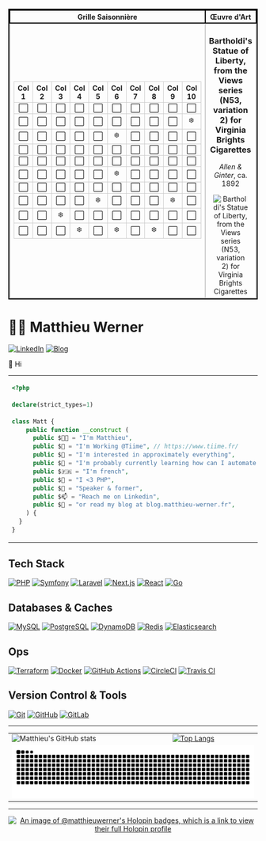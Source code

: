 
<table style="width: 100%; border-collapse: collapse; border: 2px solid #000;">
  <tr>
    <th style="width: 70%; text-align: center; border: 2px solid #000;">Grille Saisonnière</th>
    <th style="width: 30%; text-align: center; border: 2px solid #000;">Œuvre d'Art</th>
  </tr>
  <tr>
    <td style="width: 70%; border: 2px solid #ccc;"><table style='border-collapse: collapse; width: 100%;'>
<tr><th style='border: 1px solid #ccc;'>Col 1</th><th style='border: 1px solid #ccc;'>Col 2</th><th style='border: 1px solid #ccc;'>Col 3</th><th style='border: 1px solid #ccc;'>Col 4</th><th style='border: 1px solid #ccc;'>Col 5</th><th style='border: 1px solid #ccc;'>Col 6</th><th style='border: 1px solid #ccc;'>Col 7</th><th style='border: 1px solid #ccc;'>Col 8</th><th style='border: 1px solid #ccc;'>Col 9</th><th style='border: 1px solid #ccc;'>Col 10</th></tr>
<tr><td style='border: 1px solid #ccc; text-align: center;'>⬜</td><td style='border: 1px solid #ccc; text-align: center;'>⬜</td><td style='border: 1px solid #ccc; text-align: center;'>⬜</td><td style='border: 1px solid #ccc; text-align: center;'>⬜</td><td style='border: 1px solid #ccc; text-align: center;'>⬜</td><td style='border: 1px solid #ccc; text-align: center;'>⬜</td><td style='border: 1px solid #ccc; text-align: center;'>⬜</td><td style='border: 1px solid #ccc; text-align: center;'>⬜</td><td style='border: 1px solid #ccc; text-align: center;'>⬜</td><td style='border: 1px solid #ccc; text-align: center;'>⬜</td></tr>
<tr><td style='border: 1px solid #ccc; text-align: center;'>⬜</td><td style='border: 1px solid #ccc; text-align: center;'>⬜</td><td style='border: 1px solid #ccc; text-align: center;'>⬜</td><td style='border: 1px solid #ccc; text-align: center;'>⬜</td><td style='border: 1px solid #ccc; text-align: center;'>⬜</td><td style='border: 1px solid #ccc; text-align: center;'>⬜</td><td style='border: 1px solid #ccc; text-align: center;'>⬜</td><td style='border: 1px solid #ccc; text-align: center;'>⬜</td><td style='border: 1px solid #ccc; text-align: center;'>⬜</td><td style='border: 1px solid #ccc; text-align: center;'>❄️</td></tr>
<tr><td style='border: 1px solid #ccc; text-align: center;'>⬜</td><td style='border: 1px solid #ccc; text-align: center;'>⬜</td><td style='border: 1px solid #ccc; text-align: center;'>⬜</td><td style='border: 1px solid #ccc; text-align: center;'>⬜</td><td style='border: 1px solid #ccc; text-align: center;'>⬜</td><td style='border: 1px solid #ccc; text-align: center;'>❄️</td><td style='border: 1px solid #ccc; text-align: center;'>⬜</td><td style='border: 1px solid #ccc; text-align: center;'>⬜</td><td style='border: 1px solid #ccc; text-align: center;'>⬜</td><td style='border: 1px solid #ccc; text-align: center;'>⬜</td></tr>
<tr><td style='border: 1px solid #ccc; text-align: center;'>⬜</td><td style='border: 1px solid #ccc; text-align: center;'>⬜</td><td style='border: 1px solid #ccc; text-align: center;'>⬜</td><td style='border: 1px solid #ccc; text-align: center;'>⬜</td><td style='border: 1px solid #ccc; text-align: center;'>⬜</td><td style='border: 1px solid #ccc; text-align: center;'>⬜</td><td style='border: 1px solid #ccc; text-align: center;'>⬜</td><td style='border: 1px solid #ccc; text-align: center;'>⬜</td><td style='border: 1px solid #ccc; text-align: center;'>⬜</td><td style='border: 1px solid #ccc; text-align: center;'>⬜</td></tr>
<tr><td style='border: 1px solid #ccc; text-align: center;'>⬜</td><td style='border: 1px solid #ccc; text-align: center;'>⬜</td><td style='border: 1px solid #ccc; text-align: center;'>⬜</td><td style='border: 1px solid #ccc; text-align: center;'>⬜</td><td style='border: 1px solid #ccc; text-align: center;'>⬜</td><td style='border: 1px solid #ccc; text-align: center;'>⬜</td><td style='border: 1px solid #ccc; text-align: center;'>⬜</td><td style='border: 1px solid #ccc; text-align: center;'>⬜</td><td style='border: 1px solid #ccc; text-align: center;'>⬜</td><td style='border: 1px solid #ccc; text-align: center;'>⬜</td></tr>
<tr><td style='border: 1px solid #ccc; text-align: center;'>⬜</td><td style='border: 1px solid #ccc; text-align: center;'>⬜</td><td style='border: 1px solid #ccc; text-align: center;'>⬜</td><td style='border: 1px solid #ccc; text-align: center;'>⬜</td><td style='border: 1px solid #ccc; text-align: center;'>⬜</td><td style='border: 1px solid #ccc; text-align: center;'>❄️</td><td style='border: 1px solid #ccc; text-align: center;'>⬜</td><td style='border: 1px solid #ccc; text-align: center;'>⬜</td><td style='border: 1px solid #ccc; text-align: center;'>⬜</td><td style='border: 1px solid #ccc; text-align: center;'>⬜</td></tr>
<tr><td style='border: 1px solid #ccc; text-align: center;'>⬜</td><td style='border: 1px solid #ccc; text-align: center;'>⬜</td><td style='border: 1px solid #ccc; text-align: center;'>⬜</td><td style='border: 1px solid #ccc; text-align: center;'>⬜</td><td style='border: 1px solid #ccc; text-align: center;'>⬜</td><td style='border: 1px solid #ccc; text-align: center;'>⬜</td><td style='border: 1px solid #ccc; text-align: center;'>⬜</td><td style='border: 1px solid #ccc; text-align: center;'>⬜</td><td style='border: 1px solid #ccc; text-align: center;'>⬜</td><td style='border: 1px solid #ccc; text-align: center;'>⬜</td></tr>
<tr><td style='border: 1px solid #ccc; text-align: center;'>⬜</td><td style='border: 1px solid #ccc; text-align: center;'>⬜</td><td style='border: 1px solid #ccc; text-align: center;'>⬜</td><td style='border: 1px solid #ccc; text-align: center;'>⬜</td><td style='border: 1px solid #ccc; text-align: center;'>❄️</td><td style='border: 1px solid #ccc; text-align: center;'>⬜</td><td style='border: 1px solid #ccc; text-align: center;'>⬜</td><td style='border: 1px solid #ccc; text-align: center;'>⬜</td><td style='border: 1px solid #ccc; text-align: center;'>❄️</td><td style='border: 1px solid #ccc; text-align: center;'>⬜</td></tr>
<tr><td style='border: 1px solid #ccc; text-align: center;'>⬜</td><td style='border: 1px solid #ccc; text-align: center;'>⬜</td><td style='border: 1px solid #ccc; text-align: center;'>❄️</td><td style='border: 1px solid #ccc; text-align: center;'>⬜</td><td style='border: 1px solid #ccc; text-align: center;'>⬜</td><td style='border: 1px solid #ccc; text-align: center;'>⬜</td><td style='border: 1px solid #ccc; text-align: center;'>⬜</td><td style='border: 1px solid #ccc; text-align: center;'>⬜</td><td style='border: 1px solid #ccc; text-align: center;'>⬜</td><td style='border: 1px solid #ccc; text-align: center;'>⬜</td></tr>
<tr><td style='border: 1px solid #ccc; text-align: center;'>⬜</td><td style='border: 1px solid #ccc; text-align: center;'>⬜</td><td style='border: 1px solid #ccc; text-align: center;'>⬜</td><td style='border: 1px solid #ccc; text-align: center;'>❄️</td><td style='border: 1px solid #ccc; text-align: center;'>⬜</td><td style='border: 1px solid #ccc; text-align: center;'>❄️</td><td style='border: 1px solid #ccc; text-align: center;'>⬜</td><td style='border: 1px solid #ccc; text-align: center;'>❄️</td><td style='border: 1px solid #ccc; text-align: center;'>⬜</td><td style='border: 1px solid #ccc; text-align: center;'>⬜</td></tr>
</table></td>
    <td style="width: 30%; text-align: center; border: 2px solid #ccc;">
      <h3>Bartholdi's Statue of Liberty, from the Views series (N53, variation 2) for Virginia Brights Cigarettes</h3>
      <p><em>Allen & Ginter</em>, ca. 1892</p>
      <img src="https://images.metmuseum.org/CRDImages/dp/original/DP831868.jpg" alt="Bartholdi's Statue of Liberty, from the Views series (N53, variation 2) for Virginia Brights Cigarettes" style="max-width: 80%; height: auto;">
    </td>
  </tr>
</table>


# 👨‍💻 Matthieu Werner

[![LinkedIn](https://img.shields.io/badge/LinkedIn-Matthieu%20Werner-blue?style=for-the-badge&logo=linkedin)](https://www.linkedin.com/in/matthieu-werner-2427a5281/) [![Blog](https://img.shields.io/badge/Blog-Matthieu's%20Articles-brightgreen?style=for-the-badge&logo=hashnode)](https://blog.matthieu-werner.fr)


👋 Hi


<table style="border: none; border-collapse: collapse;">
  <tr>
    <td style="width: 50%; vertical-align: top;">

```php
<?php

declare(strict_types=1)

class Matt {
    public function __construct (
      public $👨‍💼 = "I'm Matthieu",
      public $🏢 = "I'm Working @Tiime", // https://www.tiime.fr/
      public $👀 = "I'm interested in approximately everything",
      public $🌱 = "I'm probably currently learning how can I automate useless stuff 🙈",
      public $🇫🇷 = "I'm french",
      public $🐘 = "I <3 PHP",
      public $📢 = "Speaker & former",
      public $📫 = "Reach me on Linkedin",
      public $📝 = "or read my blog at blog.matthieu-werner.fr",
    ) {
  }
}
```

</td>
<td style="width: 50%; text-align: right;">
<img width="100%" src="https://cdn.dribbble.com/users/906441/screenshots/4674322/scubacat_dribbbble.png" alt="Scuba Cat">
</td>
</tr>
</table>

## Tech Stack

[![PHP][PHP]][PHP-url]
[![Symfony][Symfony]][Symfony-url]
[![Laravel][Laravel.com]][Laravel-url]
[![Next.js][Next.js]][Next-url]
[![React][React.js]][React-url]
[![Go][Go]][Go-url]

## Databases & Caches

[![MySQL](https://img.shields.io/badge/MySQL-4479A1?style=for-the-badge&logo=mysql&logoColor=white)](https://www.mysql.com/)
[![PostgreSQL](https://img.shields.io/badge/PostgreSQL-336791?style=for-the-badge&logo=postgresql&logoColor=white)](https://www.postgresql.org/)
[![DynamoDB](https://img.shields.io/badge/DynamoDB-4053D6?style=for-the-badge&logo=amazon-dynamodb&logoColor=white)](https://aws.amazon.com/dynamodb/)
[![Redis](https://img.shields.io/badge/Redis-DC382D?style=for-the-badge&logo=redis&logoColor=white)](https://redis.io/)
[![Elasticsearch](https://img.shields.io/badge/Elasticsearch-005571?style=for-the-badge&logo=elasticsearch&logoColor=white)](https://www.elastic.co/elasticsearch/)

## Ops

[![Terraform](https://img.shields.io/badge/Terraform-623CE4?style=for-the-badge&logo=terraform&logoColor=white)](https://www.terraform.io/)
[![Docker](https://img.shields.io/badge/Docker-2496ED?style=for-the-badge&logo=docker&logoColor=white)](https://www.docker.com/)
[![GitHub Actions](https://img.shields.io/badge/GitHub%20Actions-2088FF?style=for-the-badge&logo=github-actions&logoColor=white)](https://github.com/features/actions)
[![CircleCI](https://img.shields.io/badge/CircleCI-343434?style=for-the-badge&logo=circleci&logoColor=white)](https://circleci.com/)
[![Travis CI](https://img.shields.io/badge/Travis%20CI-3EAAAF?style=for-the-badge&logo=travis-ci&logoColor=white)](https://travis-ci.org/)

## Version Control & Tools

[![Git](https://img.shields.io/badge/Git-F05032?style=for-the-badge&logo=git&logoColor=white)](https://git-scm.com/)
[![GitHub](https://img.shields.io/badge/GitHub-181717?style=for-the-badge&logo=github&logoColor=white)](https://github.com/)
[![GitLab](https://img.shields.io/badge/GitLab-FC6D26?style=for-the-badge&logo=gitlab&logoColor=white)](https://about.gitlab.com/)

---

<table>
  <tr>
    <td>
        <img src="https://github-readme-stats.vercel.app/api?username=matthieuwerner&show_icons=true" alt="Matthieu's GitHub stats">
    </td>
    <td>
      <a href="https://github.com/anuraghazra/github-readme-stats">
        <img src="https://github-readme-stats.vercel.app/api/top-langs/?username=matthieuwerner&show_icons=true&layout=compact" alt="Top Langs">
      </a>
    </td>
  </tr>
  <tr>
    <td colspan="2">
      <picture>
		  <source media="(prefers-color-scheme: dark)" srcset="https://raw.githubusercontent.com/matthieuwerner/matthieuwerner/output/github-contribution-grid-snake-dark.svg">
		  <source media="(prefers-color-scheme: light)" srcset="https://raw.githubusercontent.com/matthieuwerner/matthieuwerner/output/github-contribution-grid-snake.svg">
		  <img alt="Github contribution grid snake animation" src="https://raw.githubusercontent.com/matthieuwerner/matthieuwerner/output/github-contribution-grid-snake.svg">
      </picture>
    </td>
  </tr>
</table>

---

<p align="center">
	<a href="https://holopin.io/@matthieuwerner">
      <img src="https://holopin.me/matthieuwerner" alt="An image of @matthieuwerner's Holopin badges, which is a link to view their full Holopin profile">
    </a>
</p>

<!-- MARKDOWN LINKS & IMAGES -->
<!-- https://www.markdownguide.org/basic-syntax/#reference-style-links -->
[contributors-shield]: https://img.shields.io/github/contributors/othneildrew/Best-README-Template.svg?style=for-the-badge
[contributors-url]: https://github.com/othneildrew/Best-README-Template/graphs/contributors
[forks-shield]: https://img.shields.io/github/forks/othneildrew/Best-README-Template.svg?style=for-the-badge
[forks-url]: https://github.com/othneildrew/Best-README-Template/network/members
[stars-shield]: https://img.shields.io/github/stars/othneildrew/Best-README-Template.svg?style=for-the-badge
[stars-url]: https://github.com/othneildrew/Best-README-Template/stargazers
[issues-shield]: https://img.shields.io/github/issues/othneildrew/Best-README-Template.svg?style=for-the-badge
[issues-url]: https://github.com/othneildrew/Best-README-Template/issues
[license-shield]: https://img.shields.io/github/license/othneildrew/Best-README-Template.svg?style=for-the-badge
[license-url]: https://github.com/othneildrew/Best-README-Template/blob/master/LICENSE.txt
[linkedin-shield]: https://img.shields.io/badge/-LinkedIn-black.svg?style=for-the-badge&logo=linkedin&colorB=555
[linkedin-url]: https://linkedin.com/in/othneildrew
[product-screenshot]: images/screenshot.png

[Next.js]: https://img.shields.io/badge/next.js-000000?style=for-the-badge&logo=nextdotjs&logoColor=white
[Next-url]: https://nextjs.org/
[React.js]: https://img.shields.io/badge/React-20232A?style=for-the-badge&logo=react&logoColor=61DAFB
[React-url]: https://reactjs.org/
[Laravel.com]: https://img.shields.io/badge/Laravel-FF2D20?style=for-the-badge&logo=laravel&logoColor=white
[Laravel-url]: https://laravel.com
[Symfony]: https://img.shields.io/badge/Symfony-000?logo=symfony&logoColor=fff&style=for-the-badge
[Symfony-url]: https://symfony.com
[Go]: https://img.shields.io/badge/Go-00ADD8?logo=go&logoColor=fff&style=for-the-badge
[Go-url]: https://go.dev/
[PHP]: https://img.shields.io/badge/PHP-777BB4?logo=php&logoColor=fff&style=for-the-badge
[PHP-url]: https://php.net

